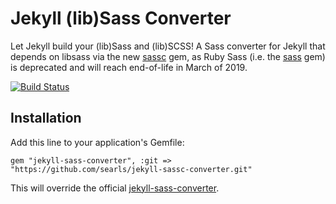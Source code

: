 # Jekyll (lib)Sass Converter

Let Jekyll build your (lib)Sass and (lib)SCSS! A Sass converter for Jekyll that
depends on libsass via the new [sassc](https://github.com/sass/sassc-ruby) gem,
as Ruby Sass (i.e. the [sass](https://rubygems.org/gems/sass) gem) is deprecated
and will reach end-of-life in March of 2019.

[![Build Status](https://travis-ci.org/searls/jekyll-sassc-converter.svg?branch=master)](https://travis-ci.org/searls/jekyll-sassc-converter)

## Installation

Add this line to your application's Gemfile:

    gem "jekyll-sass-converter", :git =>
    "https://github.com/searls/jekyll-sassc-converter.git"

This will override the official
[jekyll-sass-converter](https://github.com/jekyll/jekyll-sass-converter).
